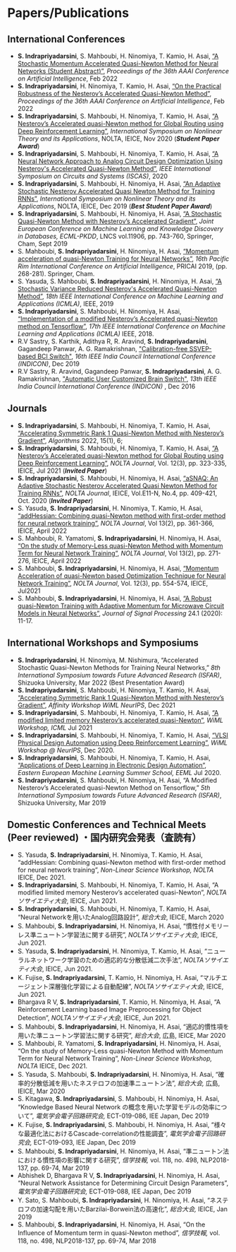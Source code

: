 <h1>Papers/Publications </h1>
<h2> International Conferences </h2>
<ul>
  <li><b>S. Indrapriyadarsini</b>, S. Mahboubi, H. Ninomiya, T. Kamio, H. Asai, <a href="https://www.aaai.org/AAAI22Papers/SA-00366-IndrapriyadarsiniS.pdf" target="_blank" rel="noopener noreferrer">“A Stochastic Momentum Accelerated Quasi-Newton Method for Neural Networks (Student Abstract)”</a>, <i>Proceedings of the 36th AAAI Conference on Artificial Intelligence</i>, Feb 2022</li>
  
  <li><b>S. Indrapriyadarsini</b>, H. Ninomiya, T. Kamio, H. Asai, <a href="https://www.aaai.org/AAAI22Papers/DC-00175-IndrapriyadarsiniS.pdf" target="_blank" rel="noopener noreferrer"> “On the Practical Robustness of the Nesterov’s Accelerated Quasi-Newton Method”</a>, <i>Proceedings of the 36th AAAI Conference on Artificial Intelligence</i>, Feb 2022</li>
  <li><b>S. Indrapriyadarsini</b>, S. Mahboubi, H. Ninomiya, T. Kamio, H. Asai, <a href="https://arxiv.org/abs/2010.09465" target="_blank" rel="noopener noreferrer">“A Nesterov’s Accelerated quasi-Newton method for Global Routing using Deep Reinforcement Learning”</a>, <i>International Symposium on Nonlinear Theory and its Applications</i>, NOLTA, IEICE, Nov 2020 (<i><b>Student Paper Award</b></i>)
</li>
  <li><b>S. Indrapriyadarsini</b>, S. Mahboubi, H. Ninomiya, T. Kamio, H. Asai, <a href="https://ieeexplore.ieee.org/document/9181152" target="_blank" rel="noopener noreferrer">“A Neural Network Approach to Analog Circuit Design Optimization Using Nesterov's Accelerated Quasi-Newton Method”</a>, <i>IEEE International Symposium on Circuits and Systems (ISCAS)</i>, 2020 </li>
  <li><b>S. Indrapriyadarsini</b>, S. Mahboubi, H. Ninomiya, H. Asai, <a href="https://arxiv.org/abs/1909.03620" target="_blank" rel="noopener noreferrer">“An Adaptive Stochastic Nesterov Accelerated Quasi Newton Method for Training RNNs”</a>, <i>International Symposium on Nonlinear Theory and its Applications</i>, NOLTA, IEICE, Dec 2019 (<i><b>Best Student Paper Award</b></i>)
</li>
  <li><b>S. Indrapriyadarsini</b>, S. Mahboubi, H. Ninomiya, H. Asai, <a href="https://link.springer.com/chapter/10.1007/978-3-030-46150-8_43" target="_blank" rel="noopener noreferrer">“A Stochastic Quasi-Newton Method with Nesterov’s Accelerated Gradient”</a>, <i>Joint European Conference on Machine Learning and Knowledge Discovery in Databases, ECML-PKDD</i>, LNCS vol.11906, pp. 743-760, Springer, Cham, Sept 2019 </li>
  
  <li>S. Mahboubi, <b>S. Indrapriyadarsini</b>, H. Ninomiya, H. Asai, <a href="https://www.springerprofessional.de/en/momentum-acceleration-of-quasi-newton-training-for-neural-networ/17095012" target="_blank" rel="noopener noreferrer">“Momentum acceleration of quasi-Newton Training for Neural Networks”</a>, <i>16th Pacific Rim International Conference on Artificial Intelligence</i>, PRICAI 2019, (pp. 268-281). Springer, Cham.</li>
  
  <li>S. Yasuda, S. Mahboubi, <b>S. Indrapriyadarsini</b>, H. Ninomiya, H. Asai, <a href="https://ieeexplore.ieee.org/document/8999311" target="_blank" rel="noopener noreferrer">“A Stochastic Variance Reduced Nesterov's Accelerated Quasi-Newton
 Method”</a>,  <i>18th IEEE International Conference on Machine Learning and Applications (ICMLA)</i>, IEEE, 2019</li>
 
  <li><b>S. Indrapriyadarsini</b>, S. Mahboubi, H. Ninomiya, H. Asai, <a href="https://ieeexplore.ieee.org/document/8614210" target="_blank" rel="noopener noreferrer">“Implementation of a modified Nesterov’s Accelerated quasi-Newton method on Tensorflow”</a>, <i> 17th IEEE International Conference on Machine Learning and Applications (ICMLA)</i> IEEE, 2018.</li>
  
  <li>R.V Sastry, S. Karthik, Adithya R, R. Aravind, <b>S. Indrapriyadarsini</b>, Gagandeep Panwar, A. G. Ramakrishnan, <a href="https://ieeexplore.ieee.org/abstract/document/9028973" target="_blank" rel="noopener noreferrer">"Calibration-free SSVEP-based BCI Switch"</a>, <i>16th IEEE India Council International Conference (INDICON)</i>, Dec 2019</li>
  
  <li>R.V Sastry, R. Aravind, Gagandeep Panwar, <b>S. Indrapriyadarsini</b>, A. G. Ramakrishnan, <a href="http://ieeexplore.ieee.org/document/7839045/" target="_blank" rel="noopener noreferrer">"Automatic User Customized Brain Switch"</a>, <i>13th IEEE India Council International Conference (INDICON) </i>, Dec 2016</li>
</ul>

 <h2> Journals </h2>
 <ul>
<li><b>S. Indrapriyadarsini</b>, S. Mahboubi, H. Ninomiya, T. Kamio, H. Asai, <a href="https://www.mdpi.com/1999-4893/15/1/6" target="_blank" rel="noopener noreferrer">“Accelerating Symmetric Rank 1 Quasi-Newton Method with Nesterov’s Gradient”</a>, <i>Algorithms</i> 2022, 15(1), 6;  </li>
<li>	<b>S. Indrapriyadarsini</b>, S. Mahboubi, H. Ninomiya, T. Kamio, H. Asai, <a href="https://www.jstage.jst.go.jp/article/nolta/12/3/12_323/_article" target="_blank" rel="noopener noreferrer">“A Nesterov’s Accelerated quasi-Newton method for Global Routing using Deep Reinforcement Learning”</a>, <i>NOLTA Journal</i>, Vol. 12(3), pp. 323-335, IEICE, Jul 2021 (<i><b>Invited Paper</b></i>)</li>
<li>	<b>S. Indrapriyadarsini</b>, S. Mahboubi, H. Ninomiya, H. Asai, <a href="https://www.jstage.jst.go.jp/article/nolta/11/4/11_409/_article" target="_blank" rel="noopener noreferrer">“aSNAQ: An Adaptive Stochastic Nesterov Accelerated Quasi Newton Method for Training RNNs”</a>, <i>NOLTA Journal</i>, IEICE, Vol.E11-N, No.4, pp. 409-421, Oct. 2020 (<i><b>Invited Paper</b></i>)</li>
<li>	S. Yasuda, <b>S. Indrapriyadarsini</b>, H. Ninomiya, T. Kamio, H. Asai, <a href="https://www.jstage.jst.go.jp/article/nolta/13/2/13_361/_article/-char/en" target="_blank" rel="noopener noreferrer">“addHessian: Combining quasi-Newton method with first-order method for neural network training”</a>, <i>NOLTA Journal</i>, Vol 13(2), pp. 361-366, IEICE, April 2022</li>
<li>	S. Mahboubi, R.  Yamatomi, <b>S. Indrapriyadarsini</b>, H. Ninomiya, H. Asai, <a href="https://www.jstage.jst.go.jp/article/nolta/13/2/13_271/_article/-char/en" target="_blank" rel="noopener noreferrer">“On the study of Memory-Less quasi-Newton Method with Momentum Term for Neural Network Training”</a>,<i> NOLTA Journal</i>, Vol 13(2), pp. 271-276, IEICE, April 2022</li>
<li>	S. Mahboubi, <b>S. Indrapriyadarsini</b>, H. Ninomiya, H. Asai, <a href="https://www.jstage.jst.go.jp/article/nolta/12/3/12_554/_article" target="_blank" rel="noopener noreferrer">“Momentum Acceleration of quasi-Newton based Optimization Technique for Neural Network Training”</a>, <i>NOLTA Journal</i>, Vol. 12(3), pp. 554-574, IEICE, Jul2021 </li>
<li>	S. Mahboubi, <b>S. Indrapriyadarsini</b>, H. Ninomiya, H. Asai, <a href="https://www.jstage.jst.go.jp/article/jsp/24/1/24_11/_article/-char/ja/" target="_blank" rel="noopener noreferrer">“A Robust quasi-Newton Training with Adaptive Momentum for Microwave Circuit Models in Neural Networks”</a>, <i>Journal of Signal Processing</i> 24.1 (2020): 11-17.</li>
</ul>


 <h2> International Workshops and Symposiums </h2>
 <ul>
<li>	<b>S. Indrapriyadarsini</b>, H. Ninomiya, M. Nishimura, “Accelerated Stochastic Quasi-Newton Methods for Training Neural Networks,” <i>8th International Symposium towards Future Advanced Research (ISFAR)</i>, Shizuoka University, Mar 2022 (Best Presentation Award)</li>
<li>	<b>S. Indrapriyadarsini</b>, S. Mahboubi, H. Ninomiya, T. Kamio, H. Asai, <a href="https://neurips.cc/media/PosterPDFs/NeurIPS 2021/e00da03b685a0dd18fb6a08af0923de0_QxxwcQC.png" target="_blank" rel="noopener noreferrer">“Accelerating Symmetric Rank 1 Quasi-Newton Method with Nesterov’s Gradient”</a>, <i>Affinity Workshop WiML NeurIPS</i>, Dec 2021</li>
<li>	<b>S. Indrapriyadarsini</b>, S. Mahboubi, H. Ninomiya, T. Kamio, H. Asai, <a href="https://arxiv.org/abs/2112.01327" target="_blank" rel="noopener noreferrer">“A modified limited memory Nesterov’s accelerated quasi-Newton”</a>, <i>WiML Workshop, ICML</i> Jul 2021</li>
<li>	<b>S. Indrapriyadarsini</b>, S. Mahboubi, H. Ninomiya, T. Kamio, H. Asai, <a href="https://drive.google.com/file/d/1vCaf5PCfr50DYrZD2SrSkpG9T8DILhU7/view?usp=sharing" target="_blank" rel="noopener noreferrer">“VLSI Physical Design Automation using Deep Reinforcement Learning”</a>, <i>WiML Workshop @ NeurIPS</i>, Dec 2020.</li>
<li> <b>S. Indrapriyadarsini</b>, S. Mahboubi, H. Ninomiya, T. Kamio, H. Asai, <a href="https://youtu.be/ka7myLeeQ_U" target="_blank" rel="noopener noreferrer">“Applications of Deep Learning in Electronic Design Automation”</a>, <i>Eastern European Machine Learning Summer School, EEML</i> Jul 2020.</li>
<li> <b>S. Indrapriyadarsini</b>, S. Mahboubi, H. Ninomiya, H. Asai, “A Modified Nesterov’s Accelerated quasi-Newton Method on Tensorflow,” <i>5th International Symposium towards Future Advanced Research (ISFAR)</i>, Shizuoka University, Mar 2019 </li>
  </ul>
  
 <h2> Domestic Conferences and Technical Meets (Peer reviewed) ・国内研究会発表（査読有）</h2>
 <ul>
<li>	S. Yasuda, <b>S. Indrapriyadarsini</b>, H. Ninomiya, T. Kamio, H. Asai, “addHessian: Combining quasi-Newton method with first-order method for neural network training”, <i>Non-Linear Science Workshop, NOLTA</i> IEICE, Dec 2021.</li>
<li>	<b>S. Indrapriyadarsini</b>, S. Mahboubi, H. Ninomiya, T. Kamio, H. Asai, “A modified limited memory Nesterov’s accelerated quasi-Newton”</a>, <i>NOLTAソサイエティ大会</i>, IEICE, Jun 2021.</li>
<li>	<b>S. Indrapriyadarsini</b>, S. Mahboubi, H. Ninomiya, T. Kamio, H. Asai, “Neural Networkを用いたAnalog回路設計”</a>, <i>総合大会</i>, IEICE, March 2020</li>
<li>	S. Mahboubi, <b>S. Indrapriyadarsini</b>, H. Ninomiya, H. Asai, “慣性付メモリーレス準ニュートン学習法に関する研究”</a>,<i> NOLTAソサイエティ大会</i>, IEICE, Jun 2021.</li>
<li>	S. Yasuda, <b>S. Indrapriyadarsini</b>, H. Ninomiya, T. Kamio, H. Asai, “ニューラルネットワーク学習のための適応的な分散低減二次手法”</a>, <i>NOLTAソサイエティ大会</i>, IEICE, Jun 2021.</li>
<li>	K. Fujise, <b>S. Indrapriyadarsini</b>, T. Kamio, H. Ninomiya, H. Asai, “マルチエージェント深層強化学習による自動配線”</a>, <i>NOLTAソサイエティ大会</i>, IEICE, Jun 2021.</li>
<li>	Bhargava R V, <b>S. Indrapriyadarsini</b>, T. Kamio, H. Ninomiya, H. Asai, “A Reinforcement Learning based Image Preprocessing for Object Detection”</a>, <i>NOLTAソサイエティ大会</i>, IEICE, Jun 2021.</li>
<li>	S. Mahboubi, <b>S. Indrapriyadarsini</b>, H. Ninomiya, H. Asai, “適応的慣性項を用いた準ニュートン学習法に関する研究”</a>, <i>総合大会</i>, 広島, IEICE, Mar 2020</li>
<li>	S. Mahboubi, R.  Yamatomi, <b>S. Indrapriyadarsini</b>, H. Ninomiya, H. Asai, “On the study of Memory-Less quasi-Newton Method with Momentum Term for Neural Network Training”</a>, <i>Non-Linear Science Workshop, NOLTA</i> IEICE, Dec 2021.</li>
<li>	S. Yasuda, S. Mahboubi, <b>S. Indrapriyadarsini</b>, H. Ninomiya, H. Asai, “確率的分散低減を用いたネステロフの加速準ニュートン法”</a>, <i>総合大会,</i> 広島, IEICE, Mar 2020 </li>
<li>	S.  Kitagawa, <b>S. Indrapriyadarsini</b>, S. Mahboubi, H. Ninomiya, H. Asai, “Knowledge Based Neural Network の概念を用いた学習モデルの効率について”</a>, <i>電気学会電子回路研究会,</i> ECT-019-086, IEE Japan, Dec 2019 </li>
<li>	K. Fujise, <b>S. Indrapriyadarsini</b>, S. Mahboubi, H. Ninomiya, H. Asai, “様々な最適化法におけるCascade-correlationの性能調査”</a>,<i> 電気学会電子回路研究会,</i> ECT-019-093, IEE Japan, Dec 2019 </li>
<li>	S. Mahboubi, <b>S. Indrapriyadarsini</b>, H. Ninomiya, H. Asai, “準ニュートン法における慣性項の影響に関する研究”</a>, <i>信学技報,</i> vol. 118, no. 498, NLP2018-137, pp. 69-74, Mar 2019 </li>
<li>	Abhishek D, Bhargava R V, <b>S. Indrapriyadarsini</b>, H. Ninomiya, H. Asai, “Neural Network Assistance for Determining Circuit Design Parameters”</a>,<i> 電気学会電子回路研究会,</i> ECT-019-088, IEE Japan, Dec 2019 </li>
<li>	Y.  Sato, S. Mahboubi, <b>S. Indrapriyadarsini</b>, H. Ninomiya, H. Asai, “ネステロフの加速勾配を用いたBarzilai-Borwein法の高速化”</a>,<i> 総合大会,</i> IEICE, Jan 2019 </li>
<li>	S. Mahboubi, <b>S. Indrapriyadarsini</b>, H. Ninomiya, H. Asai, “On the Influence of Momentum term in quasi-Newton method”</a>, <i>信学技報,</i> vol. 118, no. 498, NLP2018-137, pp. 69-74, Mar 2018 </li>

 </ul>
